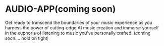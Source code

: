 # AUDIO-APP(coming soon)
Get ready to transcend the boundaries of your music experience as you harness the power of cutting-edge AI music creation and immerse yourself in the euphoria of listening to music you've personally crafted. (coming soon.... hold on tight)
